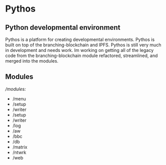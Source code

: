 # Pythos

## Python developmental environment 
Pythos is a platform for creating developmental environments. Pythos is built on top of the branching-blockchain and IPFS. Pythos is still very much in development and needs work. Im working on getting all of the legacy code from the branching-blockchain module refactored, streamlined, and merged into the modules. 

## Modules
*/modules:*   
- /menu
- /setup
- /writer
- /setup
- /writer
- /log
- /aw
- /bbc
- /db
- /matrix
- /ntwrk
- /web

